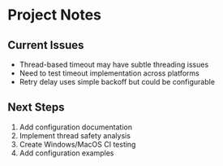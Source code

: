 # Project Notes

## Current Issues

- Thread-based timeout may have subtle threading issues
- Need to test timeout implementation across platforms
- Retry delay uses simple backoff but could be configurable

## Next Steps

1. Add configuration documentation
2. Implement thread safety analysis
3. Create Windows/MacOS CI testing
4. Add configuration examples
